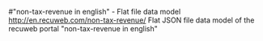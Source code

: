 #"non-tax-revenue in english" - Flat file data model
http://en.recuweb.com/non-tax-revenue/
Flat JSON file data model of the recuweb portal "non-tax-revenue in english"
